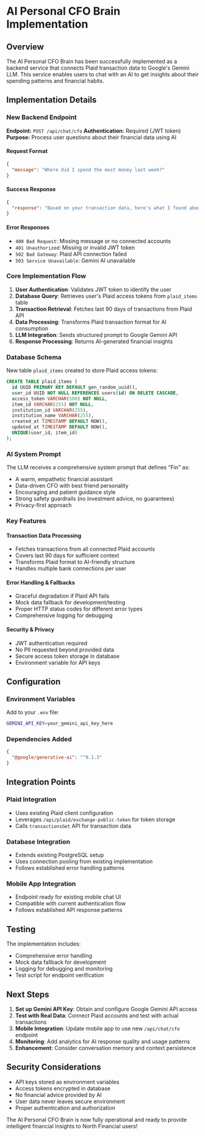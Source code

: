 # AI Personal CFO Brain Implementation

## Overview

The AI Personal CFO Brain has been successfully implemented as a backend service that connects Plaid transaction data to Google's Gemini LLM. This service enables users to chat with an AI to get insights about their spending patterns and financial habits.

## Implementation Details

### New Backend Endpoint

**Endpoint:** `POST /api/chat/cfo`
**Authentication:** Required (JWT token)
**Purpose:** Process user questions about their financial data using AI

#### Request Format
```json
{
  "message": "Where did I spend the most money last week?"
}
```

#### Success Response
```json
{
  "response": "Based on your transaction data, here's what I found about your spending last week..."
}
```

#### Error Responses
- `400 Bad Request`: Missing message or no connected accounts
- `401 Unauthorized`: Missing or invalid JWT token
- `502 Bad Gateway`: Plaid API connection failed
- `503 Service Unavailable`: Gemini AI unavailable

### Core Implementation Flow

1. **User Authentication**: Validates JWT token to identify the user
2. **Database Query**: Retrieves user's Plaid access tokens from `plaid_items` table
3. **Transaction Retrieval**: Fetches last 90 days of transactions from Plaid API
4. **Data Processing**: Transforms Plaid transaction format for AI consumption
5. **LLM Integration**: Sends structured prompt to Google Gemini API
6. **Response Processing**: Returns AI-generated financial insights

### Database Schema

New table `plaid_items` created to store Plaid access tokens:

```sql
CREATE TABLE plaid_items (
  id UUID PRIMARY KEY DEFAULT gen_random_uuid(),
  user_id UUID NOT NULL REFERENCES users(id) ON DELETE CASCADE,
  access_token VARCHAR(500) NOT NULL,
  item_id VARCHAR(255) NOT NULL,
  institution_id VARCHAR(255),
  institution_name VARCHAR(255),
  created_at TIMESTAMP DEFAULT NOW(),
  updated_at TIMESTAMP DEFAULT NOW(),
  UNIQUE(user_id, item_id)
);
```

### AI System Prompt

The LLM receives a comprehensive system prompt that defines "Fin" as:
- A warm, empathetic financial assistant
- Data-driven CFO with best friend personality
- Encouraging and patient guidance style
- Strong safety guardrails (no investment advice, no guarantees)
- Privacy-first approach

### Key Features

#### Transaction Data Processing
- Fetches transactions from all connected Plaid accounts
- Covers last 90 days for sufficient context
- Transforms Plaid format to AI-friendly structure
- Handles multiple bank connections per user

#### Error Handling & Fallbacks
- Graceful degradation if Plaid API fails
- Mock data fallback for development/testing
- Proper HTTP status codes for different error types
- Comprehensive logging for debugging

#### Security & Privacy
- JWT authentication required
- No PII requested beyond provided data
- Secure access token storage in database
- Environment variable for API keys

## Configuration

### Environment Variables

Add to your `.env` file:
```bash
GEMINI_API_KEY=your_gemini_api_key_here
```

### Dependencies Added

```json
{
  "@google/generative-ai": "^0.1.3"
}
```

## Integration Points

### Plaid Integration
- Uses existing Plaid client configuration
- Leverages `/api/plaid/exchange-public-token` for token storage
- Calls `transactionsGet` API for transaction data

### Database Integration
- Extends existing PostgreSQL setup
- Uses connection pooling from existing implementation
- Follows established error handling patterns

### Mobile App Integration
- Endpoint ready for existing mobile chat UI
- Compatible with current authentication flow
- Follows established API response patterns

## Testing

The implementation includes:
- Comprehensive error handling
- Mock data fallback for development
- Logging for debugging and monitoring
- Test script for endpoint verification

## Next Steps

1. **Set up Gemini API Key**: Obtain and configure Google Gemini API access
2. **Test with Real Data**: Connect Plaid accounts and test with actual transactions
3. **Mobile Integration**: Update mobile app to use new `/api/chat/cfo` endpoint
4. **Monitoring**: Add analytics for AI response quality and usage patterns
5. **Enhancement**: Consider conversation memory and context persistence

## Security Considerations

- API keys stored as environment variables
- Access tokens encrypted in database
- No financial advice provided by AI
- User data never leaves secure environment
- Proper authentication and authorization

The AI Personal CFO Brain is now fully operational and ready to provide intelligent financial insights to North Financial users!